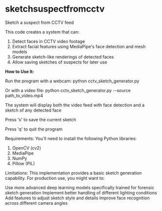 # sketchsuspectfromcctv
Sketch a suspect from CCTV feed

This code creates a system that can:

1. Detect faces in CCTV video footage<lr>
2. Extract facial features using MediaPipe's face detection and mesh models
3. Generate sketch-like renderings of detected faces
4. Allow saving sketches of suspects for later use

**How to Use It:**

Run the program with a webcam: python cctv_sketch_generator.py

Or with a video file: python cctv_sketch_generator.py --source path_to_video.mp4

The system will display both the video feed with face detection and a sketch of any detected face

Press 's' to save the current sketch

Press 'q' to quit the program

Requirements:
You'll need to install the following Python libraries:

1. OpenCV (cv2)
2. MediaPipe
3. NumPy
4. Pillow (PIL)

Limitations:
This implementation provides a basic sketch generation capability. For production use, you might want to:

Use more advanced deep learning models specifically trained for forensic sketch generation
Implement better handling of different lighting conditions
Add features to adjust sketch style and details
Improve face recognition across different camera angles
